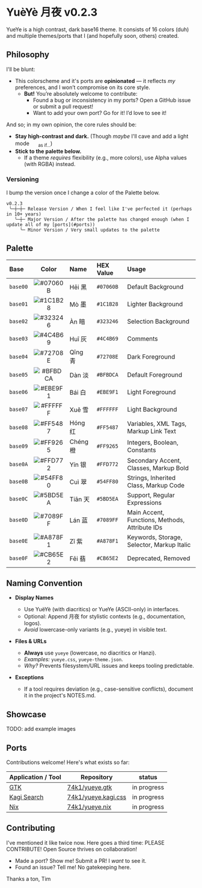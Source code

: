 # YuèYè 月夜 v0.2.3

YueYe is a high contrast, dark base16 theme. It consists of 16 colors (duh) and multiple themes/ports that I (and hopefully soon, others) created.

## Philosophy

I'll be blunt:

- This colorscheme and it's ports are **opinionated** — it reflects *my* preferences, and I won’t compromise on its core style.
  - **But!** You’re absolutely welcome to contribute:
    - Found a bug or inconsistency in my ports? Open a GitHub issue or submit a pull request!
    - Want to add your own port? Go for it! I’d love to see it!

And so; in my own opinion, the core rules should be:
- **Stay high-contrast and dark.** (Though *maybe* I'll cave and add a light mode <img src="https://user-images.githubusercontent.com/49000471/258223152-6c644f95-2fd7-4db3-b266-b387a95f150c.png" height="16px" width="16px"> <sub>as if...</sub>)
- **Stick to the palette below.**
  - If a theme *requires* flexibility (e.g., more colors), use Alpha values (with RGBA) instead.

### Versioning

I bump the version once I change a color of the Palette below.

```
v0.2.3
 ╰─┼─┼─ Release Version / When I feel like I've perfected it (perhaps in 10+ years)
   ╰─┼─ Major Version / After the palette has changed enough (when I update all of my [ports](#ports))
     ╰─ Minor Version / Very small updates to the palette
```


## Palette

| Base | Color | Name | HEX Value | Usage |
| :--- | :---: | :--- | :--- | :--- |
| `base00` | ![#07060B](https://img.shields.io/badge/_-07060B?style=for-the-badge) | Hēi 黑  | `#07060B` | Default Background |
| `base01` | ![#1C1B28](https://img.shields.io/badge/_-1C1B28?style=for-the-badge) | Mò 墨   | `#1C1B28` | Lighter Background |
| `base02` | ![#323246](https://img.shields.io/badge/_-323246?style=for-the-badge) | Àn 暗   | `#323246` | Selection Background |
| `base03` | ![#4C4B69](https://img.shields.io/badge/_-4C4B69?style=for-the-badge) | Huī 灰  | `#4C4B69` | Comments |
| `base04` | ![#72708E](https://img.shields.io/badge/_-72708E?style=for-the-badge) | Qīng 青 | `#72708E` | Dark Foreground |
| `base05` | ![#BFBDCA](https://img.shields.io/badge/_-BFBDCA?style=for-the-badge) | Dàn 淡  | `#BFBDCA` | Default Foreground |
| `base06` | ![#EBE9F1](https://img.shields.io/badge/_-EBE9F1?style=for-the-badge) | Bái 白  | `#EBE9F1` | Light Foreground |
| `base07` | ![#FFFFFF](https://img.shields.io/badge/_-FFFFFF?style=for-the-badge) | Xuě 雪  | `#FFFFFF` | Light Background |
| `base08` | ![#FF5487](https://img.shields.io/badge/_-FF5487?style=for-the-badge) | Hóng 红 | `#FF5487` | Variables, XML Tags, Markup Link Text |
| `base09` | ![#FF9265](https://img.shields.io/badge/_-FF9265?style=for-the-badge) | Chéng 橙| `#FF9265` | Integers, Boolean, Constants |
| `base0A` | ![#FFD772](https://img.shields.io/badge/_-FFD772?style=for-the-badge) | Yín 银  | `#FFD772` | Secondary Accent, Classes, Markup Bold |
| `base0B` | ![#54FF80](https://img.shields.io/badge/_-54FF80?style=for-the-badge) | Cuì 翠  | `#54FF80` | Strings, Inherited Class, Markup Code |
| `base0C` | ![#5BD5EA](https://img.shields.io/badge/_-5BD5EA?style=for-the-badge) | Tiān 天 | `#5BD5EA` | Support, Regular Expressions |
| `base0D` | ![#7089FF](https://img.shields.io/badge/_-7089FF?style=for-the-badge) | Lán 蓝  | `#7089FF` | Main Accent, Functions, Methods, Attribute IDs |
| `base0E` | ![#A878F1](https://img.shields.io/badge/_-A878F1?style=for-the-badge) | Zǐ 紫   | `#A878F1` | Keywords, Storage, Selector, Markup Italic |
| `base0F` | ![#CB65E2](https://img.shields.io/badge/_-CB65E2?style=for-the-badge) | Fěi 翡  | `#CB65E2` | Deprecated, Removed |

## Naming Convention

- **Display Names**
  - Use YuèYè (with diacritics) or YueYe (ASCII-only) in interfaces.
  - Optional: Append 月夜 for stylistic contexts (e.g., documentation, logos).
  - *Avoid* lowercase-only variants (e.g., yueye) in visible text.

- **Files & URLs**
  - **Always** use `yueye` (lowercase, no diacritics or Hanzi).
  - *Examples:* `yueye.css`, `yueye-theme.json`.
  - *Why?* Prevents filesystem/URL issues and keeps tooling predictable.

- **Exceptions**
  - If a tool requires deviation (e.g., case-sensitive conflicts), document it in the project's NOTES.md.

## Showcase

TODO: add example images

## Ports

Contributions welcome! Here's what exists so far:

| Application / Tool | Repository | status |
| --- | --- | --- |
| [GTK](https://www.gtk.org/) | [74k1/yueye.gtk](https://github.com/74k1/yueye.gtk) | in progress |
| [Kagi Search](https://kagi.com/) | [74k1/yueye.kagi.css](https://github.com/74k1/yueye.kagi.css) | in progress |
| [Nix](https://nixos.org/) | [74k1/yueye.nix](https://github.com/74k1/yueye.nix) | in progress |

## Contributing

I've mentioned it like twice now. Here goes a third time: PLEASE CONTRIBUTE!
Open Source thrives on collaboration!

- Made a port? Show me! Submit a PR! I *want* to see it.
- Found an issue? Tell me! No gatekeeping here.

Thanks a ton, Tim
